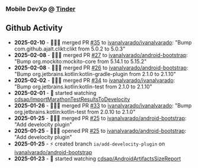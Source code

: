 ### Mobile DevXp @ [Tinder](https://medium.com/tinder)

## Github Activity
- **2025-02-10** - 🧑🏻‍💻 merged PR [#35](https://github.com/ivanalvarado/ivanalvarado/pull/35) to [ivanalvarado/ivanalvarado](https://github.com/ivanalvarado/ivanalvarado): "Bump com.github.ajalt.clikt:clikt from 5.0.2 to 5.0.3"
- **2025-02-08** - 🧑🏻‍💻 merged PR [#27](https://github.com/ivanalvarado/android-bootstrap/pull/27) to [ivanalvarado/android-bootstrap](https://github.com/ivanalvarado/android-bootstrap): "Bump org.mockito:mockito-core from 5.14.1 to 5.15.2"
- **2025-02-08** - 🧑🏻‍💻 merged PR [#26](https://github.com/ivanalvarado/android-bootstrap/pull/26) to [ivanalvarado/android-bootstrap](https://github.com/ivanalvarado/android-bootstrap): "Bump org.jetbrains.kotlin:kotlin-gradle-plugin from 2.1.0 to 2.1.10"
- **2025-02-02** - 🧑🏻‍💻 merged PR [#34](https://github.com/ivanalvarado/ivanalvarado/pull/34) to [ivanalvarado/ivanalvarado](https://github.com/ivanalvarado/ivanalvarado): "Bump org.jetbrains.kotlin:kotlin-test from 2.1.0 to 2.1.10"
- **2025-02-01** - 👀 started watching [cdsap/ImportMarathonTestResultsToDevelocity](https://github.com/cdsap/ImportMarathonTestResultsToDevelocity)
- **2025-01-26** - 🧑🏻‍💻 merged PR [#33](https://github.com/ivanalvarado/ivanalvarado/pull/33) to [ivanalvarado/ivanalvarado](https://github.com/ivanalvarado/ivanalvarado): "Bump org.jetbrains.kotlin:kotlin-test from 2.0.10 to 2.1.0"
- **2025-01-25** - 🧑🏻‍💻 merged PR [#25](https://github.com/ivanalvarado/android-bootstrap/pull/25) to [ivanalvarado/android-bootstrap](https://github.com/ivanalvarado/android-bootstrap): "Add develocity plugin"
- **2025-01-25** - 🧑🏻‍💻 opened PR [#25](https://github.com/ivanalvarado/android-bootstrap/pull/25) to [ivanalvarado/android-bootstrap](https://github.com/ivanalvarado/android-bootstrap): "Add develocity plugin"
- **2025-01-25** - ⚡️ created branch `ia/add-develocity-plugin` on [ivanalvarado/android-bootstrap](https://github.com/ivanalvarado/android-bootstrap)
- **2025-01-23** - 👀 started watching [cdsap/AndroidArtifactsSizeReport](https://github.com/cdsap/AndroidArtifactsSizeReport)